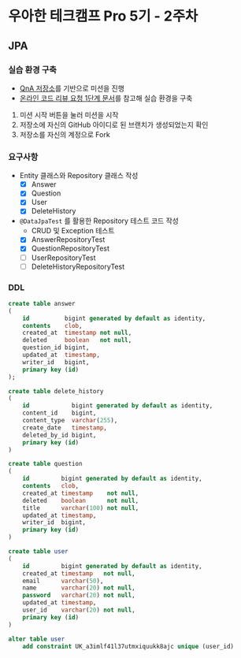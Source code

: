 # 우아한 테크캠프 Pro 5기 - 2주차

## JPA

### 실습 환경 구축

- [QnA 저장소](https://github.com/next-step/jwp-qna)를 기반으로 미션을 진행</br>
- [온라인 코드 리뷰 요청 1단계 문서](https://github.com/next-step/nextstep-docs/blob/master/codereview/review-step1.md)를 참고해 실습 환경을
  구축

1. 미션 시작 버튼을 눌러 미션을 시작
2. 저장소에 자신의 GitHub 아이디로 된 브랜치가 생성되었는지 확인
3. 저장소를 자신의 계정으로 Fork

### 요구사항

- Entity 클래스와 Repository 클래스 작성
  - [x] Answer
  - [x] Question
  - [x] User
  - [x] DeleteHistory
- `@DataJpaTest` 를 활용한 Repository 테스트 코드 작성
  - CRUD 및 Exception 테스트
  - [x] AnswerRepositoryTest
  - [x] QuestionRepositoryTest
  - [ ] UserRepositoryTest
  - [ ] DeleteHistoryRepositoryTest

### DDL
```SQL
create table answer
(
    id          bigint generated by default as identity,
    contents    clob,
    created_at  timestamp not null,
    deleted     boolean   not null,
    question_id bigint,
    updated_at  timestamp,
    writer_id   bigint,
    primary key (id)
);
```

```SQL
create table delete_history
(
    id            bigint generated by default as identity,
    content_id    bigint,
    content_type  varchar(255),
    create_date   timestamp,
    deleted_by_id bigint,
    primary key (id)
)
```

```SQL
create table question
(
    id         bigint generated by default as identity,
    contents   clob,
    created_at timestamp    not null,
    deleted    boolean      not null,
    title      varchar(100) not null,
    updated_at timestamp,
    writer_id  bigint,
    primary key (id)
)
```

```SQL
create table user
(
    id         bigint generated by default as identity,
    created_at timestamp   not null,
    email      varchar(50),
    name       varchar(20) not null,
    password   varchar(20) not null,
    updated_at timestamp,
    user_id    varchar(20) not null,
    primary key (id)
)

alter table user
    add constraint UK_a3imlf41l37utmxiquukk8ajc unique (user_id)
```

### 